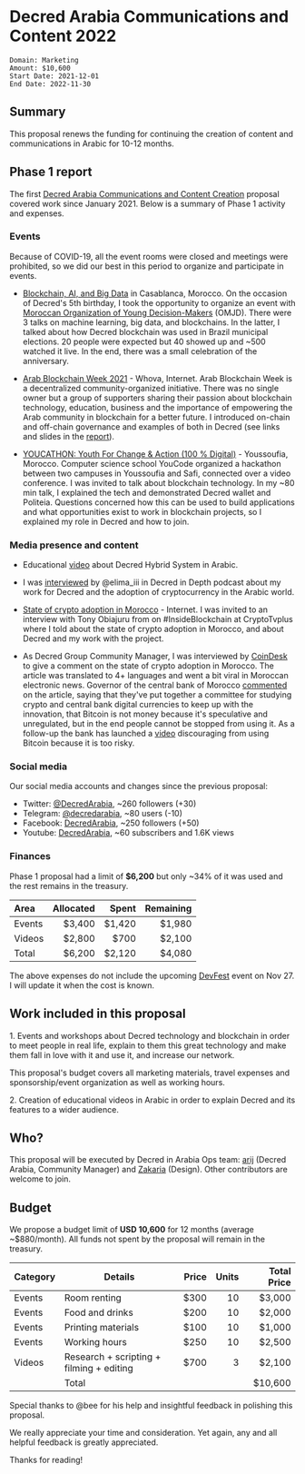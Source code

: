 # Decred Arabia Communications and Content 2022

```
Domain: Marketing
Amount: $10,600
Start Date: 2021-12-01
End Date: 2022-11-30
```

## Summary

This proposal renews the funding for continuing the creation of content and communications in Arabic for 10-12 months.

## Phase 1 report

The first [Decred Arabia Communications and Content Creation](https://proposals.decred.org/proposals/d0c32d5) proposal covered work since January 2021. Below is a summary of Phase 1 activity and expenses.

### Events

Because of COVID-19, all the event rooms were closed and meetings were prohibited, so we did our best in this period to organize and participate in events.

* [Blockchain, AI, and Big Data](https://decredcommunity.github.io/events/index/20210206.1) in Casablanca, Morocco. On the occasion of Decred's 5th birthday, I took the opportunity to organize an event with [Moroccan Organization of Young Decision-Makers](https://www.facebook.com/OMJDC) (OMJD). There were 3 talks on machine learning, big data, and blockchains. In the latter, I talked about how Decred blockchain was used in Brazil municipal elections. 20 people were expected but 40 showed up and ~500 watched it live. In the end, there was a small celebration of the anniversary.

* [Arab Blockchain Week 2021](https://decredcommunity.github.io/events/index/20210612.1) - Whova, Internet. Arab Blockchain Week is a decentralized community-organized initiative. There was no single owner but a group of supporters sharing their passion about blockchain technology, education, business and the importance of empowering the Arab community in blockchain for a better future. I introduced on-chain and off-chain governance and examples of both in Decred (see links and slides in the [report](https://decredcommunity.github.io/events/index/20210612.1)).

* [YOUCATHON: Youth For Change & Action (100 % Digital)](https://decredcommunity.github.io/events/index/20210710.1) - Youssoufia, Morocco. Computer science school YouCode organized a hackathon between two campuses in Youssoufia and Safi, connected over a video conference. I was invited to talk about blockchain technology. In my ~80 min talk, I explained the tech and demonstrated Decred wallet and Politeia. Questions concerned how this can be used to build applications and what opportunities exist to work in blockchain projects, so I explained my role in Decred and how to join.

### Media presence and content

* Educational [video](https://youtu.be/k6xXL_ttSDI) about Decred Hybrid System in Arabic.

* I was [interviewed](https://youtu.be/hUXk1GWhE-0) by @elima\_iii in Decred in Depth podcast about my work for Decred and the adoption of cryptocurrency in the Arabic world.

* [State of crypto adoption in Morocco](https://decredcommunity.github.io/events/index/20210315.1) - Internet. I was invited to an interview with Tony Obiajuru from on #InsideBlockchain at CryptoTvplus where I told about the state of crypto adoption in Morocco, and about Decred and my work with the project.

* As Decred Group Community Manager, I was interviewed by [CoinDesk](https://www.coindesk.com/crypto-is-banned-in-morocco-but-bitcoin-purchases-are-soaring) to give a comment on the state of crypto adoption in Morocco. The article was translated to 4+ languages and went a bit viral in Moroccan electronic news. Governor of the central bank of Morocco [commented](https://youtu.be/yWLNOlKbhtc) on the article, saying that they've put together a committee for studying crypto and central bank digital currencies to keep up with the innovation, that Bitcoin is not money because it's speculative and unregulated, but in the end people cannot be stopped from using it. As a follow-up the bank has launched a [video](https://youtu.be/38N24GrUTxY) discouraging from using Bitcoin because it is too risky.

### Social media

Our social media accounts and changes since the previous proposal:

* Twitter: [@DecredArabia](https://twitter.com/DecredArabia), ~260 followers (+30)
* Telegram: [@decredarabia](https://t.me/decredarabia), ~80 users (-10)
* Facebook: [DecredArabia](https://www.facebook.com/DecredArabia), ~250 followers (+50)
* Youtube: [DecredArabia](https://www.youtube.com/channel/UCCtB2BfsA2VdT0FJXpsYICA), ~60 subscribers and 1.6K views

### Finances

Phase 1 proposal had a limit of **$6,200** but only ~34% of it was used and the rest remains in the treasury.

| Area    | Allocated | Spent  | Remaining |
|:--------|----------:|-------:|----------:|
| Events  |    $3,400 | $1,420 |    $1,980 |
| Videos  |    $2,800 |   $700 |    $2,100 |
| Total   |    $6,200 | $2,120 |    $4,080 |

The above expenses do not include the upcoming [DevFest](https://gdg.community.dev/events/details/google-gdg-casablanca-presents-devfest-casablanca-2021/) event on Nov 27. I will update it when the cost is known.

## Work included in this proposal

1\. Events and workshops about Decred technology and blockchain in order to meet people in real life, explain to them this great technology and make them fall in love with it and use it, and increase our network.

This proposal's budget covers all marketing materials, travel expenses and sponsorship/event organization as well as working hours.

2\. Creation of educational videos in Arabic in order to explain Decred and its features to a wider audience.

## Who?

This proposal will be executed by Decred in Arabia Ops team: [arij](https://twitter.com/in_insaf) (Decred Arabia, Community Manager) and [Zakaria](https://twitter.com/aithzakaria1) (Design). Other contributors are welcome to join.

## Budget

We propose a budget limit of **USD 10,600** for 12 months (average ~$880/month). All funds not spent by the proposal will remain in the treasury.

| Category | Details                                    | Price  | Units | Total Price |
|----------|--------------------------------------------|-------:|------:|------------:|
| Events   | Room renting                               |  $300  |   10  |     $3,000  |
| Events   | Food and drinks                            |  $200  |   10  |     $2,000  |
| Events   | Printing materials                         |  $100  |   10  |     $1,000  |
| Events   | Working hours                              |  $250  |   10  |     $2,500  |
| Videos   | Research + scripting + filming + editing   |  $700  |    3  |     $2,100  |
|          | Total                                      |        |       |    $10,600  |

Special thanks to @bee for his help and insightful feedback in polishing this proposal.

We really appreciate your time and consideration. Yet again, any and all helpful feedback is greatly appreciated.

Thanks for reading!
